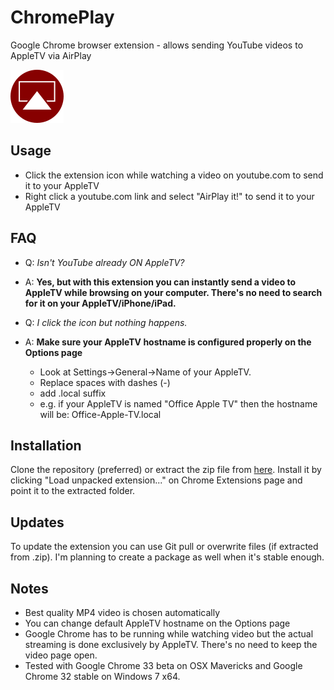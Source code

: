 ChromePlay
==========
Google Chrome browser extension - allows sending YouTube videos to AppleTV via AirPlay

![ChromePlay logo](https://github.com/czekaj/ChromePlay/raw/master/icon.png "ChromePlay")

Usage
-----
- Click the extension icon while watching a video on youtube.com to send it to your AppleTV
- Right click a youtube.com link and select "AirPlay it!" to send it to your AppleTV

FAQ
---

- Q: *Isn't YouTube already ON AppleTV?*
- A: **Yes, but with this extension you can instantly send a video to AppleTV while browsing on your computer. There's no need to search for it on your AppleTV/iPhone/iPad.**

- Q: *I click the icon but nothing happens.*
- A: **Make sure your AppleTV hostname is configured properly on the Options page**
    - Look at Settings->General->Name of your AppleTV. 
    - Replace spaces with dashes (-)
    - add .local suffix
    - e.g. if your AppleTV is named "Office Apple TV" then the hostname will be: Office-Apple-TV.local

Installation
------------
Clone the repository (preferred) or extract the zip file from [here](https://github.com/czekaj/ChromePlay/archive/master.zip "https://github.com/czekaj/ChromePlay/archive/master.zip"). Install it by clicking "Load unpacked extension..." on Chrome Extensions page and point it to the extracted folder.

Updates
-------
To update the extension you can use Git pull or overwrite files (if extracted from .zip). I'm planning to create a package as well when it's stable enough.

Notes
-----
- Best quality MP4 video is chosen automatically
- You can change default AppleTV hostname on the Options page
- Google Chrome has to be running while watching video but the actual streaming is done exclusively by AppleTV. There's no need to keep the video page open.
- Tested with Google Chrome 33 beta on OSX Mavericks and Google Chrome 32 stable on Windows 7 x64.
